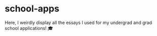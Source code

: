 # school-apps
Here, I weirdly display all the essays I used for my undergrad and grad school applications! 🎓
